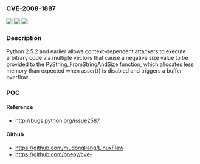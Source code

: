 ### [CVE-2008-1887](https://cve.mitre.org/cgi-bin/cvename.cgi?name=CVE-2008-1887)
![](https://img.shields.io/static/v1?label=Product&message=n%2Fa&color=blue)
![](https://img.shields.io/static/v1?label=Version&message=n%2Fa&color=blue)
![](https://img.shields.io/static/v1?label=Vulnerability&message=n%2Fa&color=brighgreen)

### Description

Python 2.5.2 and earlier allows context-dependent attackers to execute arbitrary code via multiple vectors that cause a negative size value to be provided to the PyString_FromStringAndSize function, which allocates less memory than expected when assert() is disabled and triggers a buffer overflow.

### POC

#### Reference
- http://bugs.python.org/issue2587

#### Github
- https://github.com/mudongliang/LinuxFlaw
- https://github.com/oneoy/cve-

